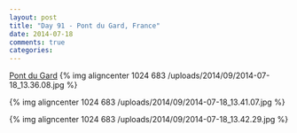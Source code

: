 ```yaml
---
layout: post
title: "Day 91 - Pont du Gard, France"
date: 2014-07-18
comments: true
categories: 
---
```

[Pont du Gard](http://en.wikipedia.org/wiki/Pont_du_Gard)
{% img aligncenter 1024 683 /uploads/2014/09/2014-07-18_13.36.08.jpg %}

{% img aligncenter 1024 683 /uploads/2014/09/2014-07-18_13.41.07.jpg %}

{% img aligncenter 1024 683 /uploads/2014/09/2014-07-18_13.42.29.jpg %}
